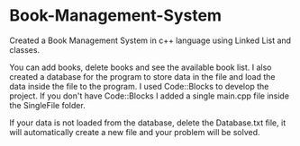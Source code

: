 # Book-Management-System

Created a Book Management System in c++ language using Linked List and classes. 

You can add books, delete books and see the available book list. I also created a database for the program to store data in the file and load the data inside the file to the program. I used Code::Blocks to develop the project. If you don't have Code::Blocks I added a single main.cpp file inside the SingleFile folder.

If your data is not loaded from the database, delete the Database.txt file, it will automatically create a new file and your problem will be solved.


